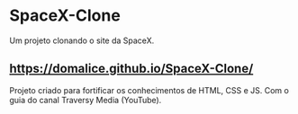 # SpaceX-Clone
Um projeto clonando o site da SpaceX.

## https://domalice.github.io/SpaceX-Clone/

Projeto criado para fortificar os conhecimentos de HTML, CSS e JS. Com o guia do canal Traversy Media (YouTube).
